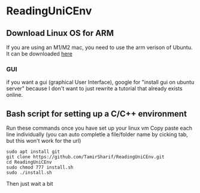 # ReadingUniCEnv

## Download Linux OS for ARM
If you are using an M1/M2 mac, you need to use the arm verison of Ubuntu.
It can be downloaded [here](https://ubuntu.com/download/server/arm)

### GUI
if you want a gui (graphical User Interface), google for "install gui on ubuntu server" because I don't want to just rewrite a tutorial that already exists online.

## Bash script for setting up a C/C++ environment
Run these commands once you have set up your linux vm
Copy paste each line individually
(you can auto completle a file/folder name by cicking tab, but this won't work for the url)

```
sudo apt install git
git clone https://github.com/TamirSharif/ReadingUniCEnv.git
cd ReadingUniCEnv
sudo chmod 777 install.sh
sudo ./install.sh
```

Then just wait a bit
